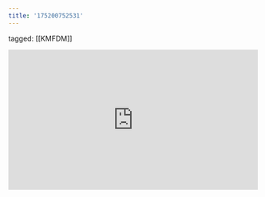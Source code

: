 ```yaml
---
title: '175200752531'
---
```

tagged: [[KMFDM]]
<iframe allow="accelerometer; autoplay; clipboard-write; encrypted-media; gyroscope; picture-in-picture" allowfullscreen="" frameborder="0" height="281" id="youtube_iframe" src="https://www.youtube.com/embed/221AWmsuX84?feature=oembed&amp;enablejsapi=1&amp;origin=https://safe.txmblr.com&amp;wmode=opaque" width="500"></iframe>
